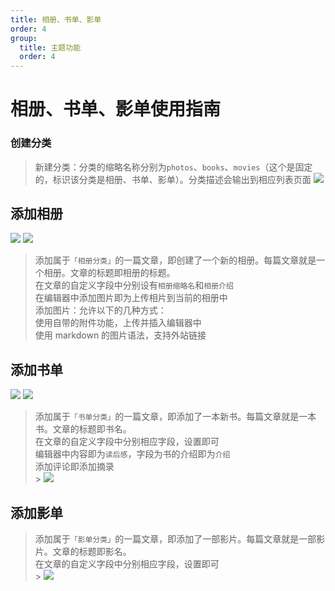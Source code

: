 ```yaml
---
title: 相册、书单、影单
order: 4
group:
  title: 主题功能
  order: 4
---
```


# 相册、书单、影单使用指南

### 创建分类

> 新建分类：分类的缩略名称分别为<code>photos</code>、<code>books</code>、<code>movies</code>（这个是固定的，标识该分类是相册、书单、影单）。分类描述会输出到相应列表页面
> ![](https://cdn.jsdelivr.net/gh/iRoZhi/irils-imgs/picgo/202110172145649.png)

## 添加相册

![](https://cdn.jsdelivr.net/gh/iRoZhi/irils-imgs/picgo/202110172141778.png)
![](https://cdn.jsdelivr.net/gh/iRoZhi/irils-imgs/picgo/202110172142862.png)

> 添加属于<code>「相册分类」</code>的一篇文章，即创建了一个新的相册。每篇文章就是一个相册。文章的标题即相册的标题。<br>
> 在文章的自定义字段中分别设有<code>相册缩略名</code>和<code>相册介绍</code><br>
> 在编辑器中添加图片即为上传相片到当前的相册中<br>
> 添加图片：允许以下的几种方式：<br>
> 使用自带的附件功能，上传并插入编辑器中<br>
> 使用 markdown 的图片语法，支持外站链接<br>

## 添加书单

![](https://cdn.jsdelivr.net/gh/iRoZhi/irils-imgs/picgo/202110172148800.png)
![](https://cdn.jsdelivr.net/gh/iRoZhi/irils-imgs/picgo/202110172151976.png)

> 添加属于<code>「书单分类」</code>的一篇文章，即添加了一本新书。每篇文章就是一本书。文章的标题即书名。<br>
> 在文章的自定义字段中分别相应字段，设置即可<br>
> 编辑器中内容即为<code>读后感</code>，字段为书的介绍即为<code>介绍</code><br>
> 添加评论即添加摘录<br> > ![](https://cdn.jsdelivr.net/gh/iRoZhi/irils-imgs/picgo/202110172155435.png)

## 添加影单

> 添加属于<code>「影单分类」</code>的一篇文章，即添加了一部影片。每篇文章就是一部影片。文章的标题即影名。<br>
> 在文章的自定义字段中分别相应字段，设置即可<br> > ![](https://cdn.jsdelivr.net/gh/iRoZhi/irils-imgs/picgo/202110172204724.png)
